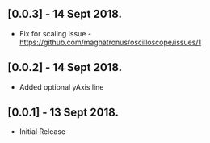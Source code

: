 ## [0.0.3] - 14 Sept 2018.

* Fix for scaling issue - https://github.com/magnatronus/oscilloscope/issues/1

## [0.0.2] - 14 Sept 2018.

* Added optional yAxis line

## [0.0.1] - 13 Sept 2018.

* Initial Release
